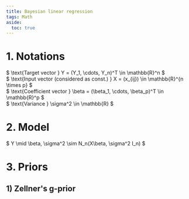 ```yaml
---
title: Bayesian linear regression
tags: Math
aside:
  toc: true
---
```


<!--more-->

# 1. Notations
$ \text{Target vector } Y = (Y_1, \cdots, Y_n)^T \in \mathbb{R}^n $ <br>
$ \text{Input vector (considered as const.) } X = (x_{ij}) \in \mathbb{R}^{n \times p} $ <br>
$ \text{Coefficient vector } \beta = (\beta_1, \cdots, \beta_p)^T \in \mathbb{R}^p $ <br>
$ \text{Variance } \sigma^2 \in \mathbb{R} $

# 2. Model
$ Y \mid \beta, \sigma^2 \sim N_n(X\beta, \sigma^2 I_n) $

# 3. Priors
## 1) Zellner's g-prior
